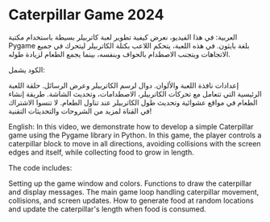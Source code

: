 # Caterpillar Game 2024
العربية:
في هذا الفيديو، نعرض كيفية تطوير لعبة كاتربيلر بسيطة باستخدام مكتبة Pygame بلغة بايثون. في هذه اللعبة، يتحكم اللاعب بكتلة الكاتربيلر ليتحرك في جميع الاتجاهات ويتجنب الاصطدام بالحواف وبنفسه، بينما يجمع الطعام لزيادة طوله.

الكود يشمل:

إعدادات نافذة اللعبة والألوان.
دوال لرسم الكاتربيلر وعرض الرسائل.
حلقة اللعبة الرئيسية التي تتعامل مع تحركات الكاتربيلر، الاصطدامات، وتحديث الشاشة.
طريقة إنشاء الطعام في مواقع عشوائية وتحديث طول الكاتربيلر عند تناول الطعام.
لا تنسوا الاشتراك في القناة لمزيد من الشروحات والتحديثات التقنية!

English:
In this video, we demonstrate how to develop a simple Caterpillar game using the Pygame library in Python. In this game, the player controls a caterpillar block to move in all directions, avoiding collisions with the screen edges and itself, while collecting food to grow in length.

The code includes:

Setting up the game window and colors.
Functions to draw the caterpillar and display messages.
The main game loop handling caterpillar movement, collisions, and screen updates.
How to generate food at random locations and update the caterpillar's length when food is consumed.
